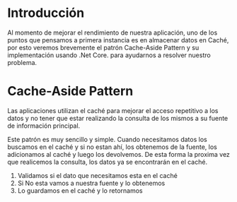 # Introducción
Al momento de mejorar el rendimiento de nuestra aplicación, uno de los puntos que pensamos a primera instancia es en almacenar datos en Caché, por esto veremos brevemente el patrón Cache-Aside Pattern y su implementación usando .Net Core. para ayudarnos a resolver nuestro problema.


# Cache-Aside Pattern
Las aplicaciones utilizan el caché para mejorar el acceso repetitivo a los datos y no tener que estar realizando la consulta de los mismos a su fuente de información principal.



Este patrón es muy sencillo y simple. Cuando necesitamos datos los buscamos en el caché y si no estan ahí, los obtenemos de la fuente, los adicionamos al caché y luego los devolvemos. De esta forma la proxima vez que realicemos la consulta, los datos ya se encontrarán en el caché. 

1. Validamos si el dato que necesitamos esta en el caché
2. Si No esta vamos a nuestra fuente y lo obtenemos
3. Lo guardamos en el caché y lo retornamos






  
